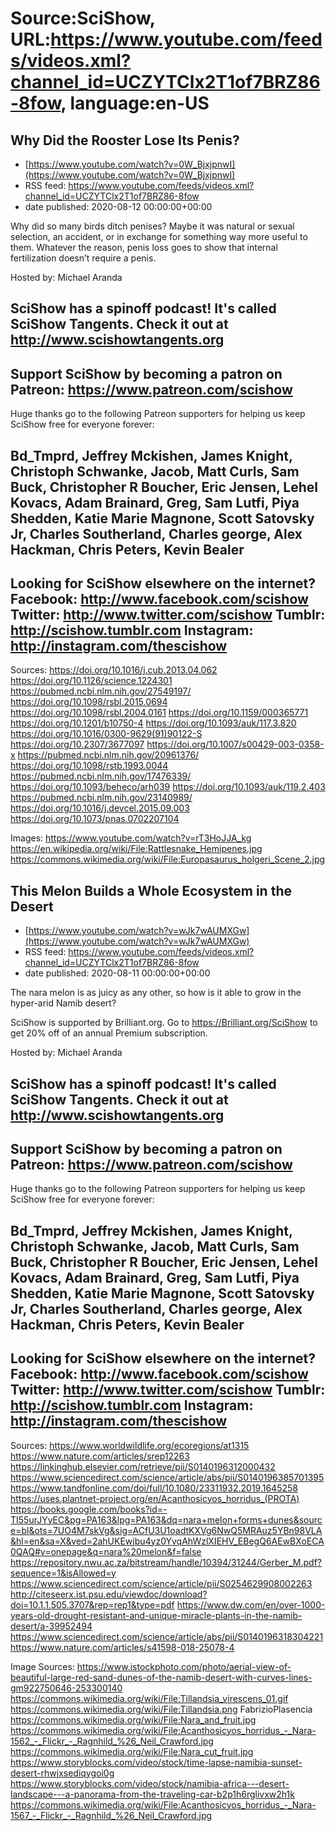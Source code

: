 # Source:SciShow, URL:https://www.youtube.com/feeds/videos.xml?channel_id=UCZYTClx2T1of7BRZ86-8fow, language:en-US

## Why Did the Rooster Lose Its Penis?
 - [https://www.youtube.com/watch?v=0W_BjxjpnwI](https://www.youtube.com/watch?v=0W_BjxjpnwI)
 - RSS feed: https://www.youtube.com/feeds/videos.xml?channel_id=UCZYTClx2T1of7BRZ86-8fow
 - date published: 2020-08-12 00:00:00+00:00

Why did so many birds ditch penises? Maybe it was natural or sexual selection, an accident, or in exchange for something way more useful to them. Whatever the reason, penis loss goes to show that internal fertilization doesn’t require a penis.

Hosted by:  Michael Aranda

SciShow has a spinoff podcast! It's called SciShow Tangents. Check it out at http://www.scishowtangents.org
----------
Support SciShow by becoming a patron on Patreon: https://www.patreon.com/scishow
----------
Huge thanks go to the following Patreon supporters for helping us keep SciShow free for everyone forever:

Bd_Tmprd, Jeffrey Mckishen, James Knight, Christoph Schwanke, Jacob, Matt Curls, Sam Buck, Christopher R Boucher, Eric Jensen, Lehel Kovacs, Adam Brainard, Greg, Sam Lutfi, Piya Shedden, Katie Marie Magnone, Scott Satovsky Jr, Charles Southerland, Charles george, Alex Hackman, Chris Peters, Kevin Bealer
----------
Looking for SciShow elsewhere on the internet?
Facebook: http://www.facebook.com/scishow
Twitter: http://www.twitter.com/scishow
Tumblr: http://scishow.tumblr.com
Instagram: http://instagram.com/thescishow
----------
Sources:
https://doi.org/10.1016/j.cub.2013.04.062
https://doi.org/10.1126/science.1224301
https://pubmed.ncbi.nlm.nih.gov/27549197/
https://doi.org/10.1098/rsbl.2015.0694
https://doi.org/10.1098/rsbl.2004.0161
https://doi.org/10.1159/000365771
https://doi.org/10.1201/b10750-4
https://doi.org/10.1093/auk/117.3.820 
https://doi.org/10.1016/0300-9629(91)90122-S 
https://doi.org/10.2307/3677097
https://doi.org/10.1007/s00429-003-0358-x
https://pubmed.ncbi.nlm.nih.gov/20961376/
https://doi.org/10.1098/rstb.1993.0044
https://pubmed.ncbi.nlm.nih.gov/17476339/
https://doi.org/10.1093/beheco/arh039
https://doi.org/10.1093/auk/119.2.403
https://pubmed.ncbi.nlm.nih.gov/23140989/
https://doi.org/10.1016/j.devcel.2015.09.003
https://doi.org/10.1073/pnas.0702207104

Images:
https://www.youtube.com/watch?v=rT3HoJJA_kg
https://en.wikipedia.org/wiki/File:Rattlesnake_Hemipenes.jpg
https://commons.wikimedia.org/wiki/File:Europasaurus_holgeri_Scene_2.jpg

## This Melon Builds a Whole Ecosystem in the Desert
 - [https://www.youtube.com/watch?v=wJk7wAUMXGw](https://www.youtube.com/watch?v=wJk7wAUMXGw)
 - RSS feed: https://www.youtube.com/feeds/videos.xml?channel_id=UCZYTClx2T1of7BRZ86-8fow
 - date published: 2020-08-11 00:00:00+00:00

The nara melon is as juicy as any other, so how is it able to grow in the hyper-arid Namib desert?

SciShow is supported by Brilliant.org. Go to https://Brilliant.org/SciShow to get 20% off of an annual Premium subscription.

Hosted by: Michael Aranda 

SciShow has a spinoff podcast! It's called SciShow Tangents. Check it out at http://www.scishowtangents.org
----------
Support SciShow by becoming a patron on Patreon: https://www.patreon.com/scishow
----------
Huge thanks go to the following Patreon supporters for helping us keep SciShow free for everyone forever:

Bd_Tmprd, Jeffrey Mckishen, James Knight, Christoph Schwanke, Jacob, Matt Curls, Sam Buck, Christopher R Boucher, Eric Jensen, Lehel Kovacs, Adam Brainard, Greg, Sam Lutfi, Piya Shedden, Katie Marie Magnone, Scott Satovsky Jr, Charles Southerland, Charles george, Alex Hackman, Chris Peters, Kevin Bealer
----------
Looking for SciShow elsewhere on the internet?
Facebook: http://www.facebook.com/scishow
Twitter: http://www.twitter.com/scishow
Tumblr: http://scishow.tumblr.com
Instagram: http://instagram.com/thescishow
----------
Sources:
https://www.worldwildlife.org/ecoregions/at1315 https://www.nature.com/articles/srep12263 https://linkinghub.elsevier.com/retrieve/pii/S0140196312000432 https://www.sciencedirect.com/science/article/abs/pii/S0140196385701395 https://www.tandfonline.com/doi/full/10.1080/23311932.2019.1645258 https://uses.plantnet-project.org/en/Acanthosicyos_horridus_(PROTA) https://books.google.com/books?id=-TI55urJYyEC&pg=PA163&lpg=PA163&dq=nara+melon+forms+dunes&source=bl&ots=7UO4M7skVg&sig=ACfU3U1oadtKXVg6NwQ5MRAuz5YBn98VLA&hl=en&sa=X&ved=2ahUKEwjbu4yz0YvqAhWzlXIEHV_EBegQ6AEwBXoECA0QAQ#v=onepage&q=nara%20melon&f=false https://repository.nwu.ac.za/bitstream/handle/10394/31244/Gerber_M.pdf?sequence=1&isAllowed=y https://www.sciencedirect.com/science/article/pii/S0254629908002263 http://citeseerx.ist.psu.edu/viewdoc/download?doi=10.1.1.505.3707&rep=rep1&type=pdf https://www.dw.com/en/over-1000-years-old-drought-resistant-and-unique-miracle-plants-in-the-namib-desert/a-39952494 https://www.sciencedirect.com/science/article/abs/pii/S0140196318304221 https://www.nature.com/articles/s41598-018-25078-4

Image Sources:
https://www.istockphoto.com/photo/aerial-view-of-beautiful-large-red-sand-dunes-of-the-namib-desert-with-curves-lines-gm922750646-253300140 https://commons.wikimedia.org/wiki/File:Tillandsia_virescens_01.gif https://commons.wikimedia.org/wiki/File:Tillandsia.png FabrizioPlasencia https://commons.wikimedia.org/wiki/File:Nara_and_fruit.jpg https://commons.wikimedia.org/wiki/File:Acanthosicyos_horridus_-_Nara-1562_-_Flickr_-_Ragnhild_%26_Neil_Crawford.jpg https://commons.wikimedia.org/wiki/File:Nara_cut_fruit.jpg https://www.storyblocks.com/video/stock/time-lapse-namibia-sunset-desert-rhwjxsediqygoi0g https://www.storyblocks.com/video/stock/namibia-africa---desert-landscape---a-panorama-from-the-traveling-car-b2p1h6rglivxw2h1k https://commons.wikimedia.org/wiki/File:Acanthosicyos_horridus_-_Nara-1567_-_Flickr_-_Ragnhild_%26_Neil_Crawford.jpg

